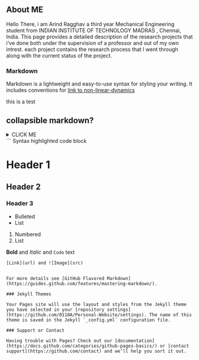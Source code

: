 ## About ME 

Hello There, i am Arind Ragghav a third year Mechanical Engineering student from INDIAN INSTITUTE OF TECHNOLOGY MADRAS , Chennai, India. This page provides a detailed description of the research projects that i've done both under the supervision of a professor and out of my own intrest. each project contains the research process that I went through along with the current status of the project.  


### Markdown

Markdown is a lightweight and easy-to-use syntax for styling your writing. It includes conventions for
[link to non-linear-dynamics](https://0110a.github.io/Non-linear-dynamics-and-fluids/)

this is a test
## collapsible markdown?

<details><summary>CLICK ME</summary>
<p>

#### yes, even hidden code blocks!

```python
print("hello world!")
```

</p>
</details>
```
Syntax highlighted code block

# Header 1
## Header 2
### Header 3

- Bulleted
- List

1. Numbered
2. List

**Bold** and _Italic_ and `Code` text
```
[Link](url) and ![Image](src)


For more details see [GitHub Flavored Markdown](https://guides.github.com/features/mastering-markdown/).

### Jekyll Themes

Your Pages site will use the layout and styles from the Jekyll theme you have selected in your [repository settings](https://github.com/0110A/Personal-Website/settings). The name of this theme is saved in the Jekyll `_config.yml` configuration file.

### Support or Contact

Having trouble with Pages? Check out our [documentation](https://docs.github.com/categories/github-pages-basics/) or [contact support](https://github.com/contact) and we’ll help you sort it out.
